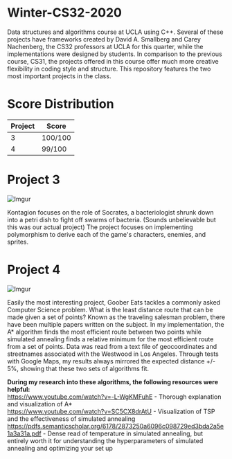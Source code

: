 # Winter-CS32-2020
Data structures and algorithms course at UCLA using C++. Several of these projects have frameworks created by David A. Smallberg and Carey Nachenberg, the CS32 professors at UCLA for this quarter, while the implementations were designed by students. In comparison to the previous course, CS31, the projects offered in this course offer much more creative flexibility in coding style and structure. This repository features the two most important projects in the class.

# Score Distribution

| Project  | Score |
| ------------- | ------------- |
| 3  | 100/100  |
| 4  | 99/100  |

# Project 3
![Imgur](https://i.imgur.com/ov4VDne.png)

Kontagion focuses on the role of Socrates, a bacteriologist shrunk down into a petri dish to fight off swarms of bacteria. (Sounds unbelievable but this was our actual project) The project focuses on implementing polymorphism to derive each of the game's characters, enemies, and sprites.

# Project 4
![Imgur](https://i.imgur.com/X7na80m.png)

Easily the most interesting project, Goober Eats tackles a commonly asked Computer Science problem. What is the least distance route that can be made given a set of points? Known as the traveling salesman problem, there have been multiple papers written on the subject. In my implementation, the A* algorithm finds the most efficient route between two points while simulated annealing finds a relative minimum for the most efficient route from a set of points. Data was read from a text file of geocoordinates and streetnames associated with the Westwood in Los Angeles. Through tests with Google Maps, my results always mirrored the expected distance +/- 5%, showing that these two sets of algorithms fit. 

**During my research into these algorithms, the following resources were helpful:** <br>
https://www.youtube.com/watch?v=-L-WgKMFuhE - Thorough explanation and visualization of A* <br>
https://www.youtube.com/watch?v=SC5CX8drAtU - Visualization of TSP and the effectiveness of simulated annealing <br>
https://pdfs.semanticscholar.org/6178/2873250a6096c098729ed3bda2a5e1a3a31a.pdf - Dense read of temperature in simulated annealing, but entirely worth it for understanding the hyperparameters of simulated annealing and optimizing your set up
